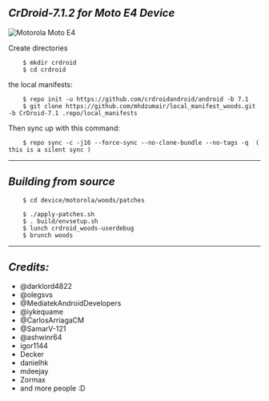 _CrDroid-7.1.2 for Moto E4 Device_
------------------------------------

![Motorola Moto E4](/device/motorola-moto-e4.jpg "Motorola Moto E4")


Create directories
```
	$ mkdir crdroid
	$ cd crdroid
```
the local manifests:
```
	$ repo init -u https://github.com/crdroidandroid/android -b 7.1
	$ git clone https://github.com/mhdzumair/local_manifest_woods.git -b CrDroid-7.1 .repo/local_manifests
```
Then sync up with this command:
```
	$ repo sync -c -j16 --force-sync --no-clone-bundle --no-tags -q  ( this is a silent sync )
```
-------------
 
_Building from source_
---------------
```
	$ cd device/motorola/woods/patches
	
	$ ./apply-patches.sh
	$ . build/envsetup.sh
	$ lunch crdroid_woods-userdebug
	$ brunch woods
```
-------------
 
_Credits:_
---------------
- @darklord4822
- @olegsvs 
- @MediatekAndroidDevelopers 
- @iykequame 
- @CarlosArriagaCM
- @SamarV-121 
- @ashwinr64 
- igor1144 
- Decker 
- danielhk 
- mdeejay 
- Zormax 
- and more people :D
